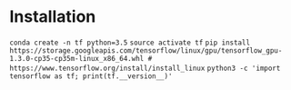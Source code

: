 <!-- TITLE: Tensorflow -->
<!-- SUBTITLE: A quick summary of Tensorflow -->

# Installation
`conda create -n tf python=3.5`
`source activate tf`
`pip install https://storage.googleapis.com/tensorflow/linux/gpu/tensorflow_gpu-1.3.0-cp35-cp35m-linux_x86_64.whl # https://www.tensorflow.org/install/install_linux`
`python3 -c 'import tensorflow as tf; print(tf.__version__)'`
